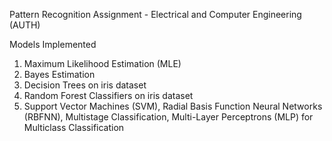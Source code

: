 Pattern Recognition Assignment - Electrical and Computer Engineering (AUTH)

Models Implemented
1. Maximum Likelihood Estimation (MLE) 
2. Bayes Estimation
3. Decision Trees on iris dataset
4. Random Forest Classifiers on iris dataset
5. Support Vector Machines (SVM), Radial Basis Function Neural Networks (RBFNN), Multistage Classification, Multi-Layer Perceptrons (MLP) for Multiclass Classification
